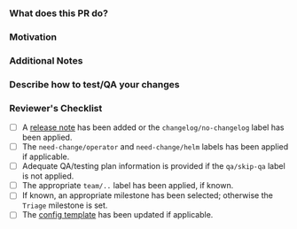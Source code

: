 <!--
Requirements for contributing to this repository:

* Fill out the template below. Any pull request that does not include enough
  information to be reviewed in a timely manner may be closed at thei
  maintainers' discretion.
* The pull request should only fix one issue, or add one feature, at the time.
* The pull request must update the test suite to demonstrate the changedi
  functionality.
* After you create the pull request, all status checks must be pass before a
  maintainer reviews your contribution. For more details, please see
  [CONTRIBUTING](/CONTRIBUTING.md).

-->
### What does this PR do?

<!--
A brief description of the change being made with this pull request.
-->

### Motivation

<!--
What inspired you to submit this pull request?
-->

### Additional Notes

<!--
Anything else we should know when reviewing?
-->

### Describe how to test/QA your changes

<!--
Write here in detail how you have tested your changes and instructions on how
this should be tested in QA.

Describe or link instructions to set up environment for testing, if the process
requires more than just running the agent on one of the supported platforms.
-->

### Reviewer's Checklist
<!--
Authors can use this list as a reference to ensure that there are no problems
during the review but the signing off on the list is to be done by the
reviewer(s).

Note: Adding GitHub labels is only possible for contributors with write access.
-->

- [ ] A [release note](https://github.com/DataDog/datadog-agent/blob/main/docs/dev/contributing.md#reno) has been added or the `changelog/no-changelog` label has been applied.
- [ ] The `need-change/operator` and `need-change/helm` labels has been applied if applicable.
- [ ] Adequate QA/testing plan information is provided if the `qa/skip-qa` label is not applied.
- [ ] The appropriate `team/..` label has been applied, if known.
- [ ] If known, an appropriate milestone has been selected; otherwise the `Triage` milestone is set.
- [ ] The [config template](https://github.com/DataDog/datadog-agent/blob/main/pkg/config/config_template.yaml) has been updated if applicable.

